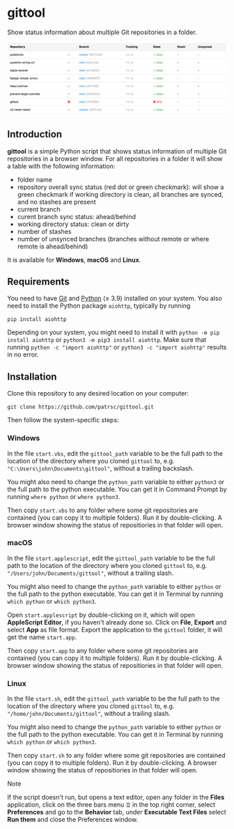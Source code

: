 # gittool

Show status information about multiple Git repositories in a folder.

![Screenshot](screenshot.png)

## Introduction

**gittool** is a simple Python script that shows status information of multiple Git repositories
in a browser window. For all repositories in a folder it will show a table with the following
information:
* folder name
* repository overall sync status (red dot or green checkmark): will show a green checkmark if
  working directory is clean, all branches are synced, and no stashes are present
* current branch
* curent branch sync status: ahead/behind
* working directory status: clean or dirty
* number of stashes
* number of unsynced branches (branches without remote or where remote is ahead/behind)

It is available for **Windows**, **macOS** and **Linux**.

## Requirements

You need to have [Git](https://git-scm.com/) and [Python](https://www.python.org/) (≥ 3.9)
installed on your system. You also need to install the Python package `aiohttp`,
typically by running

```
pip install aiohttp
```

Depending on your system, you might need to install it with `python -m pip install aiohttp` or
`python3 -m pip3 install aiohttp`. Make sure that running `python -c "import aiohttp"` or
`python3 -c "import aiohttp"` results in no error.

## Installation

Clone this repository to any desired location on your computer:

```
git clone https://github.com/patrsc/gittool.git
```

Then follow the system-specific steps:

### Windows

In the file `start.vbs`, edit the `gittool_path` variable to be the full path to the location of
the directory where you cloned `gittool` to, e.g. `"C:\Users\john\Documents\gittool"`, without
a trailing backslash.

You might also need to change the `python_path` variable to either `python3` or the full path to
the python executable. You can get it in Command Prompt by running `where python` or
`where python3`.

Then copy `start.vbs` to any folder where some git repositories are contained (you can copy it to
multiple folders). Run it by double-clicking. A browser window showing the status of repositiories
in that folder will open.

### macOS

In the file `start.applescript`, edit the `gittool_path` variable to be the full path to the location of
the directory where you cloned `gittool` to, e.g. `"/Users/john/Documents/gittool"`, without
a trailing slash.

You might also need to change the `python_path` variable to either `python` or the full path to
the python executable. You can get it in Terminal by running `which python` or
`which python3`.

Open `start.applescript` by double-clicking on it, which will open **AppleScript Editor**, if
you haven't already done so. Click on **File**, **Export** and select **App** as file format.
Export the application to the `gittool` folder, it will get the name `start.app`.

Then copy `start.app` to any folder where some git repositories are contained (you can copy it to
multiple folders). Run it by double-clicking. A browser window showing the status of repositiories
in that folder will open.

### Linux

In the file `start.sh`, edit the `gittool_path` variable to be the full path to the location of
the directory where you cloned `gittool` to, e.g. `"/home/john/Documents/gittool"`, without
a trailing slash.

You might also need to change the `python_path` variable to either `python` or the full path to
the python executable. You can get it in Terminal by running `which python` or
`which python3`.

Then copy `start.sh` to any folder where some git repositories are contained (you can copy it to
multiple folders). Run it by double-clicking. A browser window showing the status of repositiories
in that folder will open.

> [!NOTE]  
> If the script doesn't run, but opens a text editor, open any folder in the **Files** application,
> click on the three bars menu `☰` in the top right corner, select **Preferences** and go to the
> **Behavior** tab, under **Executable Text Files** select **Run them** and close
> the Preferences window.
